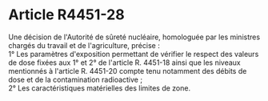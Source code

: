 # Article R4451-28

Une décision de l'Autorité de sûreté nucléaire, homologuée par les ministres chargés du travail et de l'agriculture, précise :   
1° Les paramètres d'exposition permettant de vérifier le respect des valeurs de dose fixées aux 1° et 2° de l'article R. 4451-18 ainsi que les niveaux mentionnés à l'article R. 4451-20 compte tenu notamment des débits de dose et de la contamination radioactive ;   
2° Les caractéristiques matérielles des limites de zone.